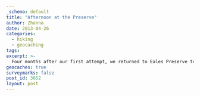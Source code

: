 ```yaml
---
_schema: default
title: "Afternoon at the Preserve"
author: Zhanna
date: 2013-04-26
categories:
  - hiking
  - geocaching
tags:
excerpt: >-
  Four months after our first attempt, we returned to Eales Preserve to finish a geocache hunt. 
geocaches: true
surveymarks: false
post_id: 3652
layout: post 
---
```



